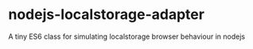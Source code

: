 # nodejs-localstorage-adapter
A tiny ES6 class for simulating localstorage browser behaviour in nodejs
